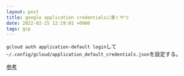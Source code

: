 ```yaml
---
layout: post
title: google application credentialsに書くやつ
date: 2022-02-25 12:19:01 +0900
tags: gcp
---
```


`gcloud auth application-default login`して`~/.config/gcloud/application_default_credentials.json`を設定する。

[参考](https://christina04.hatenablog.com/entry/gcp-auth)
